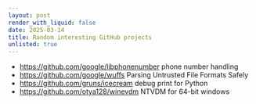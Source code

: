 ```yaml
---
layout: post
render_with_liquid: false
date: 2025-03-14
title: Random interesting GitHub projects
unlisted: true
---
```


- <https://github.com/google/libphonenumber> phone number handling
- <https://github.com/google/wuffs> Parsing Untrusted File Formats
  Safely
- <https://github.com/gruns/icecream> debug print for Python
- <https://github.com/otya128/winevdm> NTVDM for 64-bit windows
